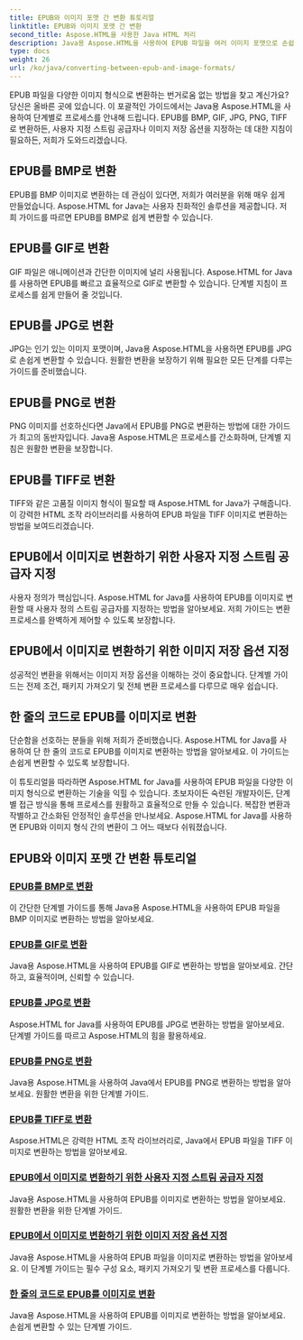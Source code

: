 ```yaml
---
title: EPUB와 이미지 포맷 간 변환 튜토리얼
linktitle: EPUB와 이미지 포맷 간 변환
second_title: Aspose.HTML을 사용한 Java HTML 처리
description: Java용 Aspose.HTML을 사용하여 EPUB 파일을 여러 이미지 포맷으로 손쉽게 변환하세요. 원활한 변환을 위한 단계별 가이드.
type: docs
weight: 26
url: /ko/java/converting-between-epub-and-image-formats/
---
```


EPUB 파일을 다양한 이미지 형식으로 변환하는 번거로움 없는 방법을 찾고 계신가요? 당신은 올바른 곳에 있습니다. 이 포괄적인 가이드에서는 Java용 Aspose.HTML을 사용하여 단계별로 프로세스를 안내해 드립니다. EPUB를 BMP, GIF, JPG, PNG, TIFF로 변환하든, 사용자 지정 스트림 공급자나 이미지 저장 옵션을 지정하는 데 대한 지침이 필요하든, 저희가 도와드리겠습니다.

## EPUB를 BMP로 변환
EPUB를 BMP 이미지로 변환하는 데 관심이 있다면, 저희가 여러분을 위해 매우 쉽게 만들었습니다. Aspose.HTML for Java는 사용자 친화적인 솔루션을 제공합니다. 저희 가이드를 따르면 EPUB를 BMP로 쉽게 변환할 수 있습니다. 

## EPUB를 GIF로 변환
GIF 파일은 애니메이션과 간단한 이미지에 널리 사용됩니다. Aspose.HTML for Java를 사용하면 EPUB를 빠르고 효율적으로 GIF로 변환할 수 있습니다. 단계별 지침이 프로세스를 쉽게 만들어 줄 것입니다.

## EPUB를 JPG로 변환
JPG는 인기 있는 이미지 포맷이며, Java용 Aspose.HTML을 사용하면 EPUB를 JPG로 손쉽게 변환할 수 있습니다. 원활한 변환을 보장하기 위해 필요한 모든 단계를 다루는 가이드를 준비했습니다.

## EPUB를 PNG로 변환
PNG 이미지를 선호하신다면 Java에서 EPUB를 PNG로 변환하는 방법에 대한 가이드가 최고의 동반자입니다. Java용 Aspose.HTML은 프로세스를 간소화하며, 단계별 지침은 원활한 변환을 보장합니다.

## EPUB를 TIFF로 변환
TIFF와 같은 고품질 이미지 형식이 필요할 때 Aspose.HTML for Java가 구해줍니다. 이 강력한 HTML 조작 라이브러리를 사용하여 EPUB 파일을 TIFF 이미지로 변환하는 방법을 보여드리겠습니다.

## EPUB에서 이미지로 변환하기 위한 사용자 지정 스트림 공급자 지정
사용자 정의가 핵심입니다. Aspose.HTML for Java를 사용하여 EPUB를 이미지로 변환할 때 사용자 정의 스트림 공급자를 지정하는 방법을 알아보세요. 저희 가이드는 변환 프로세스를 완벽하게 제어할 수 있도록 보장합니다.

## EPUB에서 이미지로 변환하기 위한 이미지 저장 옵션 지정
성공적인 변환을 위해서는 이미지 저장 옵션을 이해하는 것이 중요합니다. 단계별 가이드는 전제 조건, 패키지 가져오기 및 전체 변환 프로세스를 다루므로 매우 쉽습니다.

## 한 줄의 코드로 EPUB를 이미지로 변환
단순함을 선호하는 분들을 위해 저희가 준비했습니다. Aspose.HTML for Java를 사용하여 단 한 줄의 코드로 EPUB를 이미지로 변환하는 방법을 알아보세요. 이 가이드는 손쉽게 변환할 수 있도록 보장합니다.

이 튜토리얼을 따라하면 Aspose.HTML for Java를 사용하여 EPUB 파일을 다양한 이미지 형식으로 변환하는 기술을 익힐 수 있습니다. 초보자이든 숙련된 개발자이든, 단계별 접근 방식을 통해 프로세스를 원활하고 효율적으로 만들 수 있습니다. 복잡한 변환과 작별하고 간소화된 안정적인 솔루션을 만나보세요. Aspose.HTML for Java를 사용하면 EPUB와 이미지 형식 간의 변환이 그 어느 때보다 쉬워졌습니다.
## EPUB와 이미지 포맷 간 변환 튜토리얼
### [EPUB를 BMP로 변환](./convert-epub-to-bmp/)
이 간단한 단계별 가이드를 통해 Java용 Aspose.HTML을 사용하여 EPUB 파일을 BMP 이미지로 변환하는 방법을 알아보세요.
### [EPUB를 GIF로 변환](./convert-epub-to-gif/)
Java용 Aspose.HTML을 사용하여 EPUB를 GIF로 변환하는 방법을 알아보세요. 간단하고, 효율적이며, 신뢰할 수 있습니다.
### [EPUB를 JPG로 변환](./convert-epub-to-jpg/)
Aspose.HTML for Java를 사용하여 EPUB를 JPG로 변환하는 방법을 알아보세요. 단계별 가이드를 따르고 Aspose.HTML의 힘을 활용하세요.
### [EPUB를 PNG로 변환](./convert-epub-to-png/)
Java용 Aspose.HTML을 사용하여 Java에서 EPUB를 PNG로 변환하는 방법을 알아보세요. 원활한 변환을 위한 단계별 가이드.
### [EPUB를 TIFF로 변환](./convert-epub-to-tiff/)
Aspose.HTML은 강력한 HTML 조작 라이브러리로, Java에서 EPUB 파일을 TIFF 이미지로 변환하는 방법을 알아보세요.
### [EPUB에서 이미지로 변환하기 위한 사용자 지정 스트림 공급자 지정](./convert-epub-to-image-specify-custom-stream-provider/)
Java용 Aspose.HTML을 사용하여 EPUB를 이미지로 변환하는 방법을 알아보세요. 원활한 변환을 위한 단계별 가이드.
### [EPUB에서 이미지로 변환하기 위한 이미지 저장 옵션 지정](./convert-epub-to-image-specify-image-save-options/)
Java용 Aspose.HTML을 사용하여 EPUB 파일을 이미지로 변환하는 방법을 알아보세요. 이 단계별 가이드는 필수 구성 요소, 패키지 가져오기 및 변환 프로세스를 다룹니다.
### [한 줄의 코드로 EPUB를 이미지로 변환](./convert-epub-to-image-single-line/)
Java용 Aspose.HTML을 사용하여 EPUB를 이미지로 변환하는 방법을 알아보세요. 손쉽게 변환할 수 있는 단계별 가이드.
